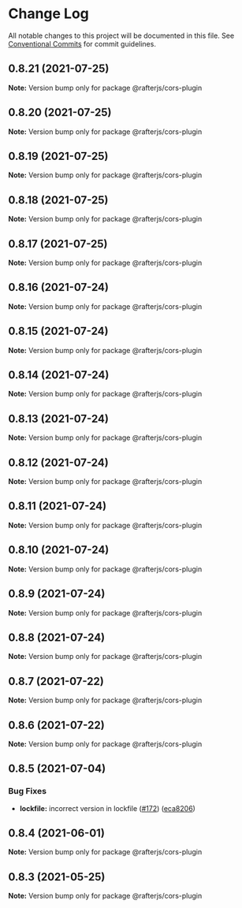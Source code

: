 # Change Log

All notable changes to this project will be documented in this file.
See [Conventional Commits](https://conventionalcommits.org) for commit guidelines.

## 0.8.21 (2021-07-25)

**Note:** Version bump only for package @rafterjs/cors-plugin





## 0.8.20 (2021-07-25)

**Note:** Version bump only for package @rafterjs/cors-plugin





## 0.8.19 (2021-07-25)

**Note:** Version bump only for package @rafterjs/cors-plugin





## 0.8.18 (2021-07-25)

**Note:** Version bump only for package @rafterjs/cors-plugin





## 0.8.17 (2021-07-25)

**Note:** Version bump only for package @rafterjs/cors-plugin





## 0.8.16 (2021-07-24)

**Note:** Version bump only for package @rafterjs/cors-plugin





## 0.8.15 (2021-07-24)

**Note:** Version bump only for package @rafterjs/cors-plugin





## 0.8.14 (2021-07-24)

**Note:** Version bump only for package @rafterjs/cors-plugin





## 0.8.13 (2021-07-24)

**Note:** Version bump only for package @rafterjs/cors-plugin





## 0.8.12 (2021-07-24)

**Note:** Version bump only for package @rafterjs/cors-plugin





## 0.8.11 (2021-07-24)

**Note:** Version bump only for package @rafterjs/cors-plugin





## 0.8.10 (2021-07-24)

**Note:** Version bump only for package @rafterjs/cors-plugin





## 0.8.9 (2021-07-24)

**Note:** Version bump only for package @rafterjs/cors-plugin





## 0.8.8 (2021-07-24)

**Note:** Version bump only for package @rafterjs/cors-plugin





## 0.8.7 (2021-07-22)

**Note:** Version bump only for package @rafterjs/cors-plugin





## 0.8.6 (2021-07-22)

**Note:** Version bump only for package @rafterjs/cors-plugin





## 0.8.5 (2021-07-04)


### Bug Fixes

* **lockfile:** incorrect version in lockfile ([#172](https://github.com/rafterjs/rafter/issues/172)) ([eca8206](https://github.com/rafterjs/rafter/commit/eca820680574c45714a5cf56560b5f41a1553fa1))





## 0.8.4 (2021-06-01)

**Note:** Version bump only for package @rafterjs/cors-plugin

## 0.8.3 (2021-05-25)

**Note:** Version bump only for package @rafterjs/cors-plugin
